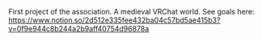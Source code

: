 First project of the association.
A medieval VRChat world.
See goals here: https://www.notion.so/2d512e335fee432ba04c57bd5ae415b3?v=0f9e944c8b244a2b9aff40754d96878a
